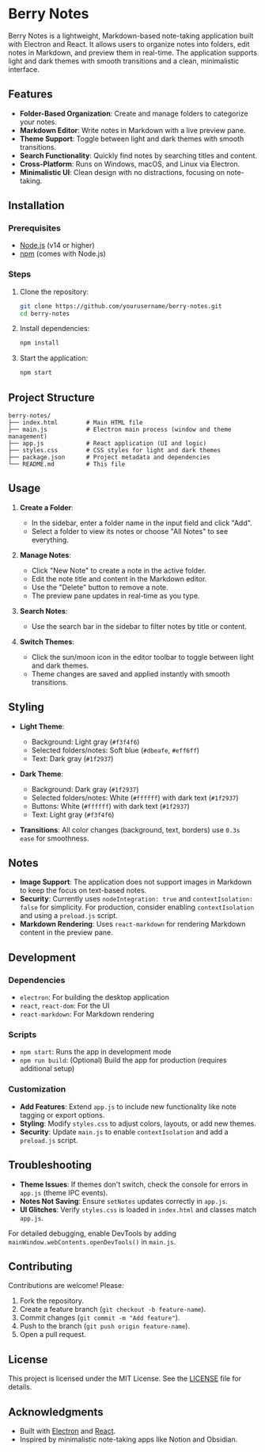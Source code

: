 # Berry Notes

Berry Notes is a lightweight, Markdown-based note-taking application built with Electron and React. It allows users to organize notes into folders, edit notes in Markdown, and preview them in real-time. The application supports light and dark themes with smooth transitions and a clean, minimalistic interface.

## Features

- **Folder-Based Organization**: Create and manage folders to categorize your notes.
- **Markdown Editor**: Write notes in Markdown with a live preview pane.
- **Theme Support**: Toggle between light and dark themes with smooth transitions.
- **Search Functionality**: Quickly find notes by searching titles and content.
- **Cross-Platform**: Runs on Windows, macOS, and Linux via Electron.
- **Minimalistic UI**: Clean design with no distractions, focusing on note-taking.

## Installation

### Prerequisites
- [Node.js](https://nodejs.org/) (v14 or higher)
- [npm](https://www.npmjs.com/) (comes with Node.js)

### Steps
1. Clone the repository:
   ```bash
   git clone https://github.com/yourusername/berry-notes.git
   cd berry-notes
   ```

2. Install dependencies:
   ```bash
   npm install
   ```

3. Start the application:
   ```bash
   npm start
   ```

## Project Structure

```
berry-notes/
├── index.html        # Main HTML file
├── main.js           # Electron main process (window and theme management)
├── app.js            # React application (UI and logic)
├── styles.css        # CSS styles for light and dark themes
├── package.json      # Project metadata and dependencies
└── README.md         # This file
```

## Usage

1. **Create a Folder**:
   - In the sidebar, enter a folder name in the input field and click "Add".
   - Select a folder to view its notes or choose "All Notes" to see everything.

2. **Manage Notes**:
   - Click "New Note" to create a note in the active folder.
   - Edit the note title and content in the Markdown editor.
   - Use the "Delete" button to remove a note.
   - The preview pane updates in real-time as you type.

3. **Search Notes**:
   - Use the search bar in the sidebar to filter notes by title or content.

4. **Switch Themes**:
   - Click the sun/moon icon in the editor toolbar to toggle between light and dark themes.
   - Theme changes are saved and applied instantly with smooth transitions.

## Styling

- **Light Theme**:
  - Background: Light gray (`#f3f4f6`)
  - Selected folders/notes: Soft blue (`#dbeafe`, `#eff6ff`)
  - Text: Dark gray (`#1f2937`)

- **Dark Theme**:
  - Background: Dark gray (`#1f2937`)
  - Selected folders/notes: White (`#ffffff`) with dark text (`#1f2937`)
  - Buttons: White (`#ffffff`) with dark text (`#1f2937`)
  - Text: Light gray (`#f3f4f6`)

- **Transitions**: All color changes (background, text, borders) use `0.3s ease` for smoothness.

## Notes

- **Image Support**: The application does not support images in Markdown to keep the focus on text-based notes.
- **Security**: Currently uses `nodeIntegration: true` and `contextIsolation: false` for simplicity. For production, consider enabling `contextIsolation` and using a `preload.js` script.
- **Markdown Rendering**: Uses `react-markdown` for rendering Markdown content in the preview pane.

## Development

### Dependencies
- `electron`: For building the desktop application
- `react`, `react-dom`: For the UI
- `react-markdown`: For Markdown rendering

### Scripts
- `npm start`: Runs the app in development mode
- `npm run build`: (Optional) Build the app for production (requires additional setup)

### Customization
- **Add Features**: Extend `app.js` to include new functionality like note tagging or export options.
- **Styling**: Modify `styles.css` to adjust colors, layouts, or add new themes.
- **Security**: Update `main.js` to enable `contextIsolation` and add a `preload.js` script.

## Troubleshooting

- **Theme Issues**: If themes don't switch, check the console for errors in `app.js` (theme IPC events).
- **Notes Not Saving**: Ensure `setNotes` updates correctly in `app.js`.
- **UI Glitches**: Verify `styles.css` is loaded in `index.html` and classes match `app.js`.

For detailed debugging, enable DevTools by adding `mainWindow.webContents.openDevTools()` in `main.js`.

## Contributing

Contributions are welcome! Please:
1. Fork the repository.
2. Create a feature branch (`git checkout -b feature-name`).
3. Commit changes (`git commit -m "Add feature"`).
4. Push to the branch (`git push origin feature-name`).
5. Open a pull request.

## License

This project is licensed under the MIT License. See the [LICENSE](LICENSE) file for details.

## Acknowledgments

- Built with [Electron](https://www.electronjs.org/) and [React](https://reactjs.org/).
- Inspired by minimalistic note-taking apps like Notion and Obsidian.
